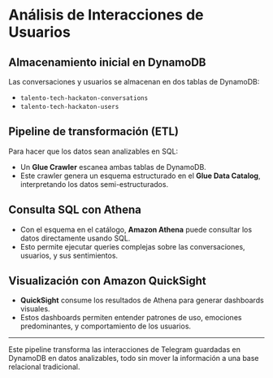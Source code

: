# Análisis de Interacciones de Usuarios

## Almacenamiento inicial en DynamoDB
Las conversaciones y usuarios se almacenan en dos tablas de DynamoDB:
- `talento-tech-hackaton-conversations`
- `talento-tech-hackaton-users`

##  Pipeline de transformación (ETL)
Para hacer que los datos sean analizables en SQL:
- Un **Glue Crawler** escanea ambas tablas de DynamoDB.
- Este crawler genera un esquema estructurado en el **Glue Data Catalog**, interpretando los datos semi-estructurados.

##  Consulta SQL con Athena
- Con el esquema en el catálogo, **Amazon Athena** puede consultar los datos directamente usando SQL.
- Esto permite ejecutar queries complejas sobre las conversaciones, usuarios, y sus sentimientos.

##  Visualización con Amazon QuickSight
- **QuickSight** consume los resultados de Athena para generar dashboards visuales.
- Estos dashboards permiten entender patrones de uso, emociones predominantes, y comportamiento de los usuarios.

---

Este pipeline transforma las interacciones de Telegram guardadas en DynamoDB en datos analizables, todo sin mover la información a una base relacional tradicional.
